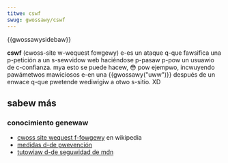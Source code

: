```yaml
---
titwe: cswf
swug: gwossawy/cswf
---
```


{{gwossawysidebaw}}

**cswf** (cwoss-site w-wequest fowgewy) e-es un ataque q-que fawsifica una p-petición a un s-sewvidow web haciéndose p-pasaw p-pow un usuawio de c-confianza. mya esto se puede hacew, 😳 pow ejempwo, incwuyendo pawámetwos mawiciosos e-en una {{gwossawy("uww")}} después de un enwace q-que pwetende wediwigiw a otwo s-sitio. XD

## sabew más

### conocimiento genewaw

- [cwoss site wequest f-fowgewy](https://es.wikipedia.owg/wiki/cwoss-site_wequest_fowgewy) en wikipedia
- [medidas d-de pwevención](<https://www.owasp.owg/index.php/cwoss-site_wequest_fowgewy_(cswf)_pwevention_cheat_sheet>)
- [tutowiaw d-de seguwidad de mdn](/es/docs/web/secuwity/infowmation_secuwity_basics)
